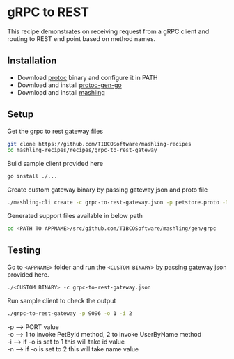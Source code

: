 # gRPC to REST
This recipe demonstrates on receiving request from a gRPC client and routing to REST end point based on method names.

## Installation
* Download [protoc](https://github.com/google/protobuf/releases) binary and configure it in PATH
* Download and install [protoc-gen-go](https://github.com/golang/protobuf#installation)
* Download and install [mashling](https://github.com/TIBCOSoftware/mashling#using-go)

## Setup
Get the grpc to rest gateway files
```bash
git clone https://github.com/TIBCOSoftware/mashling-recipes
cd mashling-recipes/recipes/grpc-to-rest-gateway
```

Build sample client provided here
```bash
go install ./...
```

Create custom gateway binary by passing gateway json and proto file
```bash
./mashling-cli create -c grpc-to-rest-gateway.json -p petstore.proto -N -n <APPNAME>
```

Generated support files available in below path
```bash
cd <PATH TO APPNAME>/src/github.com/TIBCOSoftware/mashling/gen/grpc
```

## Testing
Go to `<APPNAME>` folder and run the `<CUSTOM BINARY>` by passing gateway json provided here.
```bash
./<CUSTOM BINARY> -c grpc-to-rest-gateway.json
```

Run sample client to check the output
```bash
./grpc-to-rest-gateway -p 9096 -o 1 -i 2
```

-p --> PORT value<br>
-o --> 1 to invoke PetById method, 2 to invoke UserByName method<br>
-i --> if -o is set to 1 this will take id value<br>
-n --> if -o is set to 2 this will take name value<br>